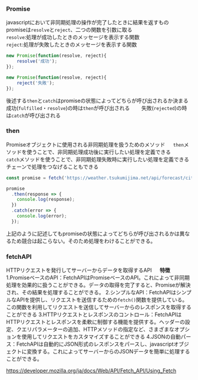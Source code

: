 ### Promise
javascriptにおいて非同期処理の操作が完了したときに結果を返すもの　　
promiseは`resolve`と`reject`、二つの関数を引数に取る  
`resolve`:処理が成功したときのメッセージを表示する関数  
`reject`:処理が失敗したときのメッセージを表示する関数  
```javascript
new Promise(function(resolve, reject){
    resolve('成功');
});

new Promise(function(resolve, reject){
    reject('失敗');
});
```

後述する`then`と`catch`はpromiseの状態によってどちらが呼び出されるか決まる　　
成功(`fulfilled`・`resolve`)の時は`then`が呼び出される　　
失敗(`rejected`)の時は`catch`が呼び出される  

### then
Promiseオブジェクトに使用される非同期処理を扱うためのメソッド 　
`then`メソッドを使うことで、非同期処理成功後に実行したい処理を定義できる　　
`catch`メソッドを使うことで、非同期処理失敗時に実行したい処理を定義できる　　
　　  
チェーンで処理をつなげることもできる
```javascript
const promise = fetch('https://weather.tsukumijima.net/api/forecast/city/250010');

promise
  .then(response => {
    console.log(response);
  })
  .catch(error => {
    console.log(error);
  });
```
上記のように記述してもpromiseの状態によってどちらが呼び出されるかは異なるため競合は起こらない。そのため処理をわけることができる。


### fetchAPI
HTTPリクエストを発行してサーバーからデータを取得するAPI 　
**特徴**
1.PromiseベースのAPI：FetchAPIはPromiseベースのAPI。これによって非同期処理を効果的に扱うことができる。データの取得を完了すると、Promiseが解決され、その結果を処理することができる。
2.シンプルなAPI：FetchAPIはシンプルなAPIを提供し、リクエストを送信するための`fetch()`関数を提供している。この関数を利用してリクエストを送信してサーバーからのレスポンスを取得することができる
3.HTTPリクエストとレスポンスのコントロール：FetchAPIはHTTPリクエストとレスポンスを柔軟に制御する機能を提供する。ヘッダーの設定、クエリパラメーターの追加、HTTPメソッドの指定など、さまざまなオプションを使用してリクエストをカスタマイズすることができる
4.JSONの自動パース：FetchAPIは自動的にJSON形式のレスポンスをパースし、javascriptオブジェクトに変換する。これによってサーバーからのJSONデータを簡単に処理することができる。　　


https://developer.mozilla.org/ja/docs/Web/API/Fetch_API/Using_Fetch
